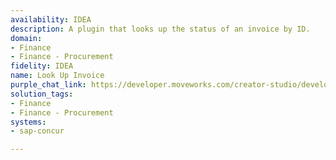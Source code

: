 ```yaml
---
availability: IDEA
description: A plugin that looks up the status of an invoice by ID.
domain:
- Finance
- Finance - Procurement
fidelity: IDEA
name: Look Up Invoice
purple_chat_link: https://developer.moveworks.com/creator-studio/developer-tools/purple-chat/?conversation=%7B%22startTimestamp%22%3A%2211%3A43%2BAM%22%2C%22messages%22%3A%5B%7B%22role%22%3A%22user%22%2C%22parts%22%3A%5B%7B%22richText%22%3A%22What%27s+the+status+of+invoice+number+789012+in+SAP+Concur%3F%22%7D%5D%7D%2C%7B%22role%22%3A%22assistant%22%2C%22parts%22%3A%5B%7B%22reasoningSteps%22%3A%5B%7B%22status%22%3A%22success%22%2C%22richText%22%3A%22Searches+SAP+Concur+for+invoice+789012%22%7D%5D%7D%2C%7B%22richText%22%3A%22%3Cp%3EHere+are+the+details+for+Invoice+789012%3A%3C%2Fp%3E%22%7D%2C%7B%22richText%22%3A%22%3Cb%3E%3Cp%3EInvoice+Details+for+%23789012%3Cbr%3E%3C%2Fp%3E%3C%2Fb%3E%3Cbr%3E%3Cp%3E%3Cb%3EVendor+Name%3A+%3C%2Fb%3EWidget+Co%3Cbr%3E%3Cb%3EInvoice+Amount%3A+%3C%2Fb%3E%241%2C200%3Cbr%3E%3Cb%3EStatus%3A+%3C%2Fb%3EPending+Approval%3Cbr%3E%3C%2Fp%3E%22%7D%2C%7B%22buttons%22%3A%5B%7B%22style%22%3A%22filled%22%2C%22buttonText%22%3A%22View+More%22%7D%2C%7B%22style%22%3A%22outlined%22%2C%22buttonText%22%3A%22Lookup+Another%22%7D%2C%7B%22style%22%3A%22outlined%22%2C%22buttonText%22%3A%22Cancel%22%7D%5D%7D%5D%7D%5D%7D
solution_tags:
- Finance
- Finance - Procurement
systems:
- sap-concur

---
```

